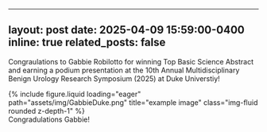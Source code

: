 
---
layout: post
date: 2025-04-09 15:59:00-0400
inline: true
related_posts: false
---

Congraulations to Gabbie Robilotto for winning Top Basic Science Abstract and earning a podium presentation at the 10th Annual Multidisciplinary Benign Urology Research Symposium (2025) at Duke Universtiy!
<div class="row">
    <div class="col-sm mt-3 mt-md-0">
        {% include figure.liquid loading="eager" path="assets/img/GabbieDuke.png" title="example image" class="img-fluid rounded z-depth-1" %}
    </div>
</div>
<div class="caption">
    Congradulations Gabbie!
</div>
